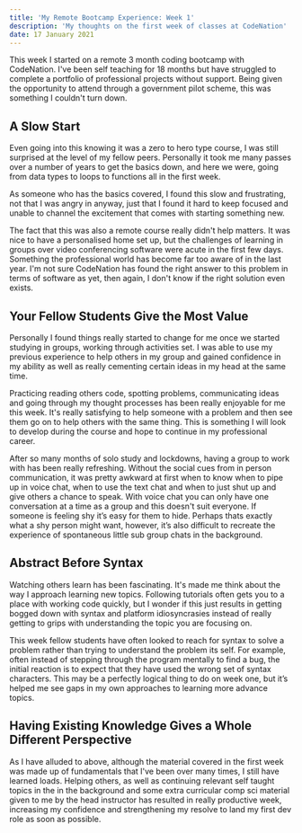 ```yaml
---
title: 'My Remote Bootcamp Experience: Week 1'
description: 'My thoughts on the first week of classes at CodeNation'
date: 17 January 2021
---
```


This week I started on a remote 3 month coding bootcamp with CodeNation. I've been self teaching for 18 months but have struggled to complete a portfolio of professional projects without support. Being given the opportunity to attend through a government pilot scheme, this was something I couldn't turn down.

## A Slow Start

Even going into this knowing it was a zero to hero type course, I was still surprised at the level of my fellow peers. Personally it took me many passes over a number of years to get the basics down, and here we were, going from data types to loops to functions all in the first week.

As someone who has the basics covered, I found this slow and frustrating, not that I was angry in anyway, just that I found it hard to keep focused and unable to channel the excitement that comes with starting something new.

The fact that this was also a remote course really didn't help matters. It was nice to have a personalised home set up, but the challenges of learning in groups over video conferencing software were acute in the first few days. Something the professional world has become far too aware of in the last year. I'm not sure CodeNation has found the right answer to this problem in terms of software as yet, then again, I don't know if the right solution even exists.

## Your Fellow Students Give the Most Value

Personally I found things really started to change for me once we started studying in groups, working through activities set. I was able to use my previous experience to help others in my group and gained confidence in my ability as well as really cementing certain ideas in my head at the same time.

Practicing reading others code, spotting problems, communicating ideas and going through my thought processes has been really enjoyable for me this week. It's really satisfying to help someone with a problem and then see them go on to help others with the same thing. This is something I will look to develop during the course and hope to continue in my professional career.

After so many months of solo study and lockdowns, having a group to work with has been really refreshing. Without the social cues from in person communication, it was pretty awkward at first when to know when to pipe up in voice chat, when to use the text chat and when to just shut up and give others a chance to speak. With voice chat you can only have one conversation at a time as a group and this doesn't suit everyone. If someone is feeling shy it’s easy for them to hide. Perhaps thats exactly what a shy person might want, however, it’s also difficult to recreate the experience of spontaneous little sub group chats in the background.

## Abstract Before Syntax

Watching others learn has been fascinating. It's made me think about the way I approach learning new topics. Following tutorials often gets you to a place with working code quickly, but I wonder if this just results in getting bogged down with syntax and platform idiosyncrasies instead of really getting to grips with understanding the topic you are focusing on.

This week fellow students have often looked to reach for syntax to solve a problem rather than trying to understand the problem its self.
For example, often instead of stepping through the program mentally to find a bug, the initial reaction is to expect that they have used the wrong set of syntax characters. This may be a perfectly logical thing to do on week one, but it’s helped me see gaps in my own approaches to learning more advance topics.

## Having Existing Knowledge Gives a Whole Different Perspective

As I have alluded to above, although the material covered in the first week was made up of fundamentals that I've been over many times, I still have learned loads. Helping others, as well as continuing relevant self taught topics in the in the background and some extra curricular comp sci material given to me by the head instructor has resulted in really productive week, increasing my confidence and strengthening my resolve to land my first dev role as soon as possible.
